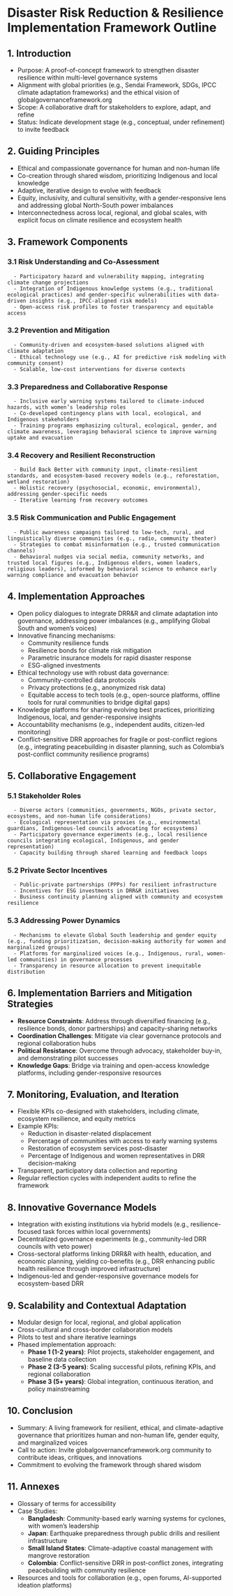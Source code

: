 # Disaster Risk Reduction & Resilience Implementation Framework Outline

## 1. Introduction
   - Purpose: A proof-of-concept framework to strengthen disaster resilience within multi-level governance systems
   - Alignment with global priorities (e.g., Sendai Framework, SDGs, IPCC climate adaptation frameworks) and the ethical vision of globalgovernanceframework.org
   - Scope: A collaborative draft for stakeholders to explore, adapt, and refine
   - Status: Indicate development stage (e.g., conceptual, under refinement) to invite feedback

## 2. Guiding Principles
   - Ethical and compassionate governance for human and non-human life
   - Co-creation through shared wisdom, prioritizing Indigenous and local knowledge
   - Adaptive, iterative design to evolve with feedback
   - Equity, inclusivity, and cultural sensitivity, with a gender-responsive lens and addressing global North-South power imbalances
   - Interconnectedness across local, regional, and global scales, with explicit focus on climate resilience and ecosystem health

## 3. Framework Components
   ### 3.1 Risk Understanding and Co-Assessment
      - Participatory hazard and vulnerability mapping, integrating climate change projections
      - Integration of Indigenous knowledge systems (e.g., traditional ecological practices) and gender-specific vulnerabilities with data-driven insights (e.g., IPCC-aligned risk models)
      - Open-access risk profiles to foster transparency and equitable access
   ### 3.2 Prevention and Mitigation
      - Community-driven and ecosystem-based solutions aligned with climate adaptation
      - Ethical technology use (e.g., AI for predictive risk modeling with community consent)
      - Scalable, low-cost interventions for diverse contexts
   ### 3.3 Preparedness and Collaborative Response
      - Inclusive early warning systems tailored to climate-induced hazards, with women’s leadership roles
      - Co-developed contingency plans with local, ecological, and Indigenous stakeholders
      - Training programs emphasizing cultural, ecological, gender, and climate awareness, leveraging behavioral science to improve warning uptake and evacuation
   ### 3.4 Recovery and Resilient Reconstruction
      - Build Back Better with community input, climate-resilient standards, and ecosystem-based recovery models (e.g., reforestation, wetland restoration)
      - Holistic recovery (psychosocial, economic, environmental), addressing gender-specific needs
      - Iterative learning from recovery outcomes
   ### 3.5 Risk Communication and Public Engagement
      - Public awareness campaigns tailored to low-tech, rural, and linguistically diverse communities (e.g., radio, community theater)
      - Strategies to combat misinformation (e.g., trusted communication channels)
      - Behavioral nudges via social media, community networks, and trusted local figures (e.g., Indigenous elders, women leaders, religious leaders), informed by behavioral science to enhance early warning compliance and evacuation behavior

## 4. Implementation Approaches
   - Open policy dialogues to integrate DRR&R and climate adaptation into governance, addressing power imbalances (e.g., amplifying Global South and women’s voices)
   - Innovative financing mechanisms:
     - Community resilience funds
     - Resilience bonds for climate risk mitigation
     - Parametric insurance models for rapid disaster response
     - ESG-aligned investments
   - Ethical technology use with robust data governance:
     - Community-controlled data protocols
     - Privacy protections (e.g., anonymized risk data)
     - Equitable access to tech tools (e.g., open-source platforms, offline tools for rural communities to bridge digital gaps)
   - Knowledge platforms for sharing evolving best practices, prioritizing Indigenous, local, and gender-responsive insights
   - Accountability mechanisms (e.g., independent audits, citizen-led monitoring)
   - Conflict-sensitive DRR approaches for fragile or post-conflict regions (e.g., integrating peacebuilding in disaster planning, such as Colombia’s post-conflict community resilience programs)

## 5. Collaborative Engagement
   ### 5.1 Stakeholder Roles
      - Diverse actors (communities, governments, NGOs, private sector, ecosystems, and non-human life considerations)
      - Ecological representation via proxies (e.g., environmental guardians, Indigenous-led councils advocating for ecosystems)
      - Participatory governance experiments (e.g., local resilience councils integrating ecological, Indigenous, and gender representation)
      - Capacity building through shared learning and feedback loops
   ### 5.2 Private Sector Incentives
      - Public-private partnerships (PPPs) for resilient infrastructure
      - Incentives for ESG investments in DRR&R initiatives
      - Business continuity planning aligned with community and ecosystem resilience
   ### 5.3 Addressing Power Dynamics
      - Mechanisms to elevate Global South leadership and gender equity (e.g., funding prioritization, decision-making authority for women and marginalized groups)
      - Platforms for marginalized voices (e.g., Indigenous, rural, women-led communities) in governance processes
      - Transparency in resource allocation to prevent inequitable distribution

## 6. Implementation Barriers and Mitigation Strategies
   - **Resource Constraints**: Address through diversified financing (e.g., resilience bonds, donor partnerships) and capacity-sharing networks
   - **Coordination Challenges**: Mitigate via clear governance protocols and regional collaboration hubs
   - **Political Resistance**: Overcome through advocacy, stakeholder buy-in, and demonstrating pilot successes
   - **Knowledge Gaps**: Bridge via training and open-access knowledge platforms, including gender-responsive resources

## 7. Monitoring, Evaluation, and Iteration
   - Flexible KPIs co-designed with stakeholders, including climate, ecosystem resilience, and equity metrics
   - Example KPIs:
     - Reduction in disaster-related displacement
     - Percentage of communities with access to early warning systems
     - Restoration of ecosystem services post-disaster
     - Percentage of Indigenous and women representatives in DRR decision-making
   - Transparent, participatory data collection and reporting
   - Regular reflection cycles with independent audits to refine the framework

## 8. Innovative Governance Models
   - Integration with existing institutions via hybrid models (e.g., resilience-focused task forces within local governments)
   - Decentralized governance experiments (e.g., community-led DRR councils with veto power)
   - Cross-sectoral platforms linking DRR&R with health, education, and economic planning, yielding co-benefits (e.g., DRR enhancing public health resilience through improved infrastructure)
   - Indigenous-led and gender-responsive governance models for ecosystem-based DRR

## 9. Scalability and Contextual Adaptation
   - Modular design for local, regional, and global application
   - Cross-cultural and cross-border collaboration models
   - Pilots to test and share iterative learnings
   - Phased implementation approach:
     - **Phase 1 (1-2 years)**: Pilot projects, stakeholder engagement, and baseline data collection
     - **Phase 2 (3-5 years)**: Scaling successful pilots, refining KPIs, and regional collaboration
     - **Phase 3 (5+ years)**: Global integration, continuous iteration, and policy mainstreaming

## 10. Conclusion
   - Summary: A living framework for resilient, ethical, and climate-adaptive governance that prioritizes human and non-human life, gender equity, and marginalized voices
   - Call to action: Invite globalgovernanceframework.org community to contribute ideas, critiques, and innovations
   - Commitment to evolving the framework through shared wisdom

## 11. Annexes
   - Glossary of terms for accessibility
   - Case Studies:
     - **Bangladesh**: Community-based early warning systems for cyclones, with women’s leadership
     - **Japan**: Earthquake preparedness through public drills and resilient infrastructure
     - **Small Island States**: Climate-adaptive coastal management with mangrove restoration
     - **Colombia**: Conflict-sensitive DRR in post-conflict zones, integrating peacebuilding with community resilience
   - Resources and tools for collaboration (e.g., open forums, AI-supported ideation platforms)